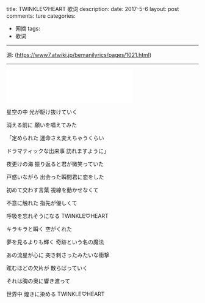 title: TWINKLE♡HEART 歌词
description: 
date: 2017-5-6
layout: post
comments: ture
categories:
- 网摘
tags: 
- 歌词 
---

源: (https://www7.atwiki.jp/bemanilyrics/pages/1021.html)

---

<iframe frameborder="no" border="0" marginwidth="0" marginheight="0" width=330 height=86 src="//music.163.com/outchain/player?type=2&id=35617798&auto=1&height=66"></iframe>


星空の中 光が駆け抜けていく 

消える前に 願いを唱えてみた 

「定められた 運命さえ変えちゃうくらい 

ドラマティックな出来事 訪れますように」


夜更けの海 振り返ると君が微笑っていた

戸惑いながら 出会った瞬間君に恋をした 

初めて交わす言葉 視線を動かせなくて 

不意に触れた 指先が優しくて 

呼吸を忘れそうになる TWINKLE♡HEART


キラキラと瞬く 空がくれた 

夢を見るよりも輝く 奇跡という名の魔法

あの流星が心に 突き刺さったみたいな衝撃 

眩むほどの欠片が 散らばっていく 

それは胸の奥に響き渡って 

世界中 煌きに染める TWINKLE♡HEART